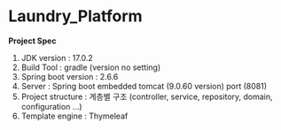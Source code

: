 # Laundry_Platform

**Project Spec**
1. JDK version : 17.0.2
2. Build Tool : gradle (version no setting)
3. Spring boot version : 2.6.6
4. Server : Spring boot embedded tomcat (9.0.60 version)
              port (8081)
5. Project structure : 계층별 구조 (controller, service, repository, domain, configuration ...)
6. Template engine : Thymeleaf
